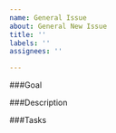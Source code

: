 ```yaml
---
name: General Issue
about: General New Issue
title: ''
labels: ''
assignees: ''

---
```


###Goal

###Description

###Tasks